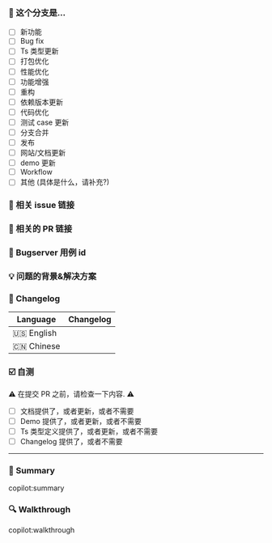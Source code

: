 <!--
首先，感谢您参与代码贡献! 😄
为了提交新的功能或修改,请在主分支`main`分支上拉取开发分支 。
在提交PR 之前，请确认下面列到的一些内容
你的PR在核心成员review后，合并到主分支
谢谢！
-->

### 🤔 这个分支是...

- [ ] 新功能
- [ ] Bug fix
- [ ] Ts 类型更新
- [ ] 打包优化
- [ ] 性能优化
- [ ] 功能增强
- [ ] 重构
- [ ] 依赖版本更新
- [ ] 代码优化
- [ ] 测试 case 更新
- [ ] 分支合并
- [ ] 发布
- [ ] 网站/文档更新
- [ ] demo 更新
- [ ] Workflow
- [ ] 其他 (具体是什么，请补充?)

### 🔗 相关 issue 链接

<!--
1. 相关的issue或者讨论，请贴在这里.
2. close #xxxx or fix #xxxx for instance.
-->

### 🔗 相关的 PR 链接

<!-- 如果有关联的其他项目 PR，请贴在这里 -->

### 🐞 Bugserver 用例 id

<!-- 将 bugserver case 上的 `fileid` 字段值黏贴过来 -->

### 💡 问题的背景&解决方案

<!--
1. 描述问题和场景
2. 如果包含UI/交互相关的修改，请提供GIF或者截图
3. 提供如何解决问题的，如果是开发新的功能，请提供最终的API实现和使用案例
-->

### 📝 Changelog

<!--
描述用户侧的修改，并列出所有可能的新功能、修改、以及风险
--->

| Language   | Changelog |
| ---------- | --------- |
| 🇺🇸 English |           |
| 🇨🇳 Chinese |           |

### ☑️ 自测

⚠️ 在提交 PR 之前，请检查一下内容. ⚠️

- [ ] 文档提供了，或者更新，或者不需要
- [ ] Demo 提供了，或者更新，或者不需要
- [ ] Ts 类型定义提供了，或者更新，或者不需要
- [ ] Changelog 提供了，或者不需要

---

<!--
Below are template for copilot to generate CR message.
Please DO NOT modify it.
-->

### 🚀 Summary

copilot:summary

### 🔍 Walkthrough

copilot:walkthrough
